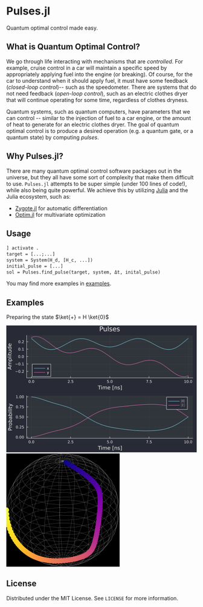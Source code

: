 # Pulses.jl

Quantum optimal control made easy. 

## What is Quantum Optimal Control?

We go through life interacting with mechanisms that are _controlled_. For example, cruise control in a car will maintain a specific speed by appropriately applying fuel into the engine (or breaking). Of course, for the car to understand when it should apply fuel, it must have some feedback (_closed-loop control_)-- such as the speedometer. There are systems that do not need feedback (_open-loop control_), such as an electric clothes dryer that will continue operating for some time, regardless of clothes dryness.

Quantum systems, such as quantum computers, have parameters that we can control -- similar to the injection of fuel to a car engine, or the amount of heat to generate for an electric clothes dryer. The goal of quantum optimal control is to produce a desired operation (e.g. a quantum gate, or a quantum state) by computing _pulses_.

## Why Pulses.jl?

There are many quantum optimal control software packages out in the universe, but they all have some sort of complexity that make them difficult to use. `Pulses.jl` attempts to be super simple (under 100 lines of code!), while also being quite powerful. We achieve this by utilizing [Julia](https://julialang.org/) and the Julia ecosystem, such as:

- [Zygote.jl](https://github.com/FluxML/Zygote.jl) for automatic differentiation
- [Optim.jl](https://github.com/JuliaNLSolvers/Optim.jl) for multivariate optimization

## Usage

```julia-repl
] activate .
target = [...;...]
system = System(H_d, [H_c, ...])
initial_pulse = [...]
sol = Pulses.find_pulse(target, system, Δt, inital_pulse)
```

You may find more examples in [examples](examples).

## Examples

Preparing the state $\ket{+} = H \ket{0}$

![Pulses for Hadamard gate](images/hadamard.svg)
![Pulses for Hadamard gate](images/hadamard-bloch.png)

## License

Distributed under the MIT License. See `LICENSE` for more information.
